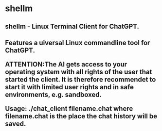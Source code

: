 # shellm
<H2> shellm - Linux Terminal Client for ChatGPT.<H2> 

Features a uiversal Linux commandline tool for ChatGPT.

ATTENTION:The AI gets access to your operating system with all rights of the user that started the client. It is therefore recommendet to start it with limited user rights and in safe environments, e.g. sandboxed.

Usage: ./chat_client filename.chat
where filename.chat is the place the chat history will be saved.

